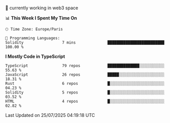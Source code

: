 🔭 currently working in web3 space

<!--START_SECTION:waka-->
📊 **This Week I Spent My Time On** 

```text
🕑︎ Time Zone: Europe/Paris

💬 Programming Languages: 
Solidity                 7 mins              █████████████████████████   100.00 % 
```

**I Mostly Code in TypeScript** 

```text
TypeScript               79 repos            ██████████████░░░░░░░░░░░   55.63 % 
JavaScript               26 repos            █████░░░░░░░░░░░░░░░░░░░░   18.31 % 
Rust                     6 repos             █░░░░░░░░░░░░░░░░░░░░░░░░   04.23 % 
Solidity                 5 repos             █░░░░░░░░░░░░░░░░░░░░░░░░   03.52 % 
HTML                     4 repos             █░░░░░░░░░░░░░░░░░░░░░░░░   02.82 % 
```




 Last Updated on 25/07/2025 04:19:18 UTC
<!--END_SECTION:waka-->
